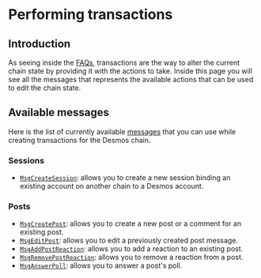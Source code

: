 # Performing transactions
## Introduction
As seeing inside the [FAQs](developer-faq.md#what-is-a-transaction), transactions are the way to alter the current chain state by providing it with the actions to take. Inside this page you will see all the messages that represents the available actions that can be used to edit the chain state.  

## Available messages
Here is the list of currently available [messages](developer-faq.md#what-is-a-message) that you can use while creating transactions for the Desmos chain. 

### Sessions
* [`MsgCreateSession`](msgs/create-session.md): allows you to create a new session binding an existing account on another chain to a Desmos account. 

### Posts
* [`MsgCreatePost`](msgs/create-post.md): allows you to create a new post or a comment for an existing post. 
* [`MsgEditPost`](msgs/edit-post.md): allows you to edit a previously created post message.
* [`MsgAddPostReaction`](msgs/add-reaction.md): allows you to add a reaction to an existing post. 
* [`MsgRemovePostReaction`](msgs/remove-reaction.md): allows you to remove a reaction from a post.
* [`MsgAnswerPoll`](msgs/answer-poll.md): allows you to answer a post's poll.
